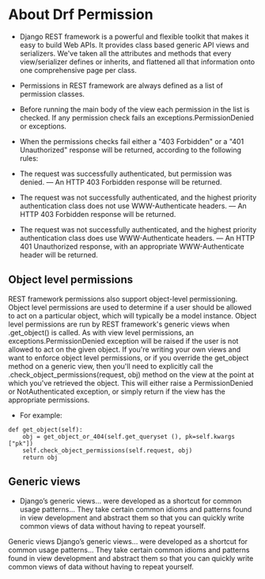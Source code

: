 # About Drf Permission

- Django REST framework is a powerful and flexible toolkit that makes it easy to build Web APIs. It provides class based generic API views and serializers. We've taken all the attributes and methods that every view/serializer defines or inherits, and flattened all that information onto one comprehensive page per class.
- Permissions in REST framework are always defined as a list of permission classes.

- Before running the main body of the view each permission in the list is checked. If any permission check fails an exceptions.PermissionDenied or exceptions.
- When the permissions checks fail either a "403 Forbidden" or a "401 Unauthorized" response will be returned, according to the following rules:
- The request was successfully authenticated, but permission was denied. — An HTTP 403 Forbidden response will be returned.
- The request was not successfully authenticated, and the highest priority authentication class does not use WWW-Authenticate headers. — An HTTP 403 Forbidden response will be returned.
- The request was not successfully authenticated, and the highest priority authentication class does use WWW-Authenticate headers.
— An HTTP 401 Unauthorized response, with an appropriate WWW-Authenticate header will be returned.

## Object level permissions

REST framework permissions also support object-level permissioning. Object level permissions are used to determine if a user should be allowed to act on a particular object, which will typically be a model instance.
Object level permissions are run by REST framework's generic views when .get_object() is called. As with view level permissions, an exceptions.PermissionDenied exception will be raised if the user is not allowed to act on the given object.
If you're writing your own views and want to enforce object level permissions, or if you override the get_object method on a generic view, then you'll need to explicitly call the .check_object_permissions(request, obj) method on the view at the point at which you've retrieved the object.
This will either raise a PermissionDenied or NotAuthenticated exception, or simply return if the view has the appropriate permissions.

- For example:

```
def get_object(self):
    obj = get_object_or_404(self.get_queryset (), pk=self.kwargs ["pk"])
    self.check_object_permissions(self.request, obj)
    return obj
```

## Generic views

- Django’s generic views... were developed as a shortcut for common usage patterns... They take certain common idioms and patterns found in view development and abstract them so that you can quickly write common views of data without having to repeat yourself.

Generic views
Django’s generic views... were developed as a shortcut for common usage patterns... They take certain common idioms and patterns found in view development and abstract them so that you can quickly write common views of data without having to repeat yourself.
